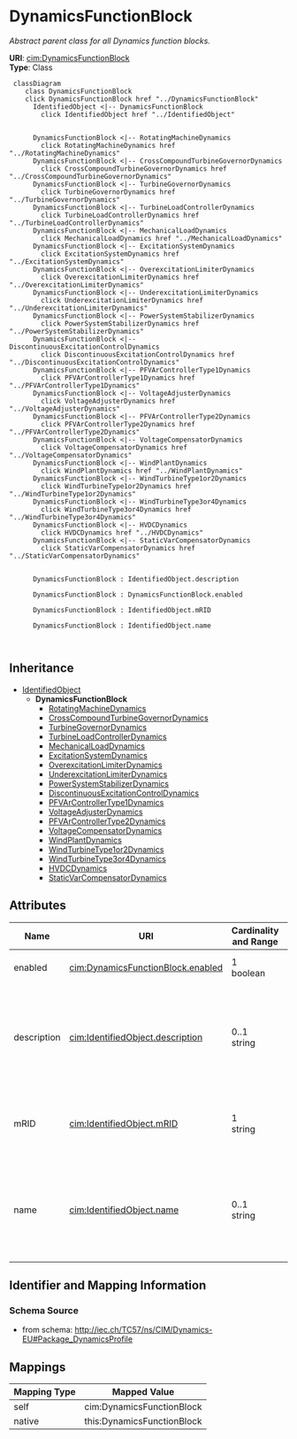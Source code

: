 # DynamicsFunctionBlock


_Abstract parent class for all Dynamics function blocks._





**URI**: [cim:DynamicsFunctionBlock](http://iec.ch/TC57/CIM100#DynamicsFunctionBlock)<br />
**Type**: Class




```mermaid
 classDiagram
    class DynamicsFunctionBlock
    click DynamicsFunctionBlock href "../DynamicsFunctionBlock"
      IdentifiedObject <|-- DynamicsFunctionBlock
        click IdentifiedObject href "../IdentifiedObject"
      

      DynamicsFunctionBlock <|-- RotatingMachineDynamics
        click RotatingMachineDynamics href "../RotatingMachineDynamics"
      DynamicsFunctionBlock <|-- CrossCompoundTurbineGovernorDynamics
        click CrossCompoundTurbineGovernorDynamics href "../CrossCompoundTurbineGovernorDynamics"
      DynamicsFunctionBlock <|-- TurbineGovernorDynamics
        click TurbineGovernorDynamics href "../TurbineGovernorDynamics"
      DynamicsFunctionBlock <|-- TurbineLoadControllerDynamics
        click TurbineLoadControllerDynamics href "../TurbineLoadControllerDynamics"
      DynamicsFunctionBlock <|-- MechanicalLoadDynamics
        click MechanicalLoadDynamics href "../MechanicalLoadDynamics"
      DynamicsFunctionBlock <|-- ExcitationSystemDynamics
        click ExcitationSystemDynamics href "../ExcitationSystemDynamics"
      DynamicsFunctionBlock <|-- OverexcitationLimiterDynamics
        click OverexcitationLimiterDynamics href "../OverexcitationLimiterDynamics"
      DynamicsFunctionBlock <|-- UnderexcitationLimiterDynamics
        click UnderexcitationLimiterDynamics href "../UnderexcitationLimiterDynamics"
      DynamicsFunctionBlock <|-- PowerSystemStabilizerDynamics
        click PowerSystemStabilizerDynamics href "../PowerSystemStabilizerDynamics"
      DynamicsFunctionBlock <|-- DiscontinuousExcitationControlDynamics
        click DiscontinuousExcitationControlDynamics href "../DiscontinuousExcitationControlDynamics"
      DynamicsFunctionBlock <|-- PFVArControllerType1Dynamics
        click PFVArControllerType1Dynamics href "../PFVArControllerType1Dynamics"
      DynamicsFunctionBlock <|-- VoltageAdjusterDynamics
        click VoltageAdjusterDynamics href "../VoltageAdjusterDynamics"
      DynamicsFunctionBlock <|-- PFVArControllerType2Dynamics
        click PFVArControllerType2Dynamics href "../PFVArControllerType2Dynamics"
      DynamicsFunctionBlock <|-- VoltageCompensatorDynamics
        click VoltageCompensatorDynamics href "../VoltageCompensatorDynamics"
      DynamicsFunctionBlock <|-- WindPlantDynamics
        click WindPlantDynamics href "../WindPlantDynamics"
      DynamicsFunctionBlock <|-- WindTurbineType1or2Dynamics
        click WindTurbineType1or2Dynamics href "../WindTurbineType1or2Dynamics"
      DynamicsFunctionBlock <|-- WindTurbineType3or4Dynamics
        click WindTurbineType3or4Dynamics href "../WindTurbineType3or4Dynamics"
      DynamicsFunctionBlock <|-- HVDCDynamics
        click HVDCDynamics href "../HVDCDynamics"
      DynamicsFunctionBlock <|-- StaticVarCompensatorDynamics
        click StaticVarCompensatorDynamics href "../StaticVarCompensatorDynamics"
      
      
      DynamicsFunctionBlock : IdentifiedObject.description
        
      DynamicsFunctionBlock : DynamicsFunctionBlock.enabled
        
      DynamicsFunctionBlock : IdentifiedObject.mRID
        
      DynamicsFunctionBlock : IdentifiedObject.name
        
      
```





## Inheritance
* [IdentifiedObject](IdentifiedObject.md)
    * **DynamicsFunctionBlock**
        * [RotatingMachineDynamics](RotatingMachineDynamics.md)
        * [CrossCompoundTurbineGovernorDynamics](CrossCompoundTurbineGovernorDynamics.md)
        * [TurbineGovernorDynamics](TurbineGovernorDynamics.md)
        * [TurbineLoadControllerDynamics](TurbineLoadControllerDynamics.md)
        * [MechanicalLoadDynamics](MechanicalLoadDynamics.md)
        * [ExcitationSystemDynamics](ExcitationSystemDynamics.md)
        * [OverexcitationLimiterDynamics](OverexcitationLimiterDynamics.md)
        * [UnderexcitationLimiterDynamics](UnderexcitationLimiterDynamics.md)
        * [PowerSystemStabilizerDynamics](PowerSystemStabilizerDynamics.md)
        * [DiscontinuousExcitationControlDynamics](DiscontinuousExcitationControlDynamics.md)
        * [PFVArControllerType1Dynamics](PFVArControllerType1Dynamics.md)
        * [VoltageAdjusterDynamics](VoltageAdjusterDynamics.md)
        * [PFVArControllerType2Dynamics](PFVArControllerType2Dynamics.md)
        * [VoltageCompensatorDynamics](VoltageCompensatorDynamics.md)
        * [WindPlantDynamics](WindPlantDynamics.md)
        * [WindTurbineType1or2Dynamics](WindTurbineType1or2Dynamics.md)
        * [WindTurbineType3or4Dynamics](WindTurbineType3or4Dynamics.md)
        * [HVDCDynamics](HVDCDynamics.md)
        * [StaticVarCompensatorDynamics](StaticVarCompensatorDynamics.md)



## Attributes


| Name | URI | Cardinality and Range | Description | Inheritance |
| ---  | --- | --- | --- | --- |
| enabled | [cim:DynamicsFunctionBlock.enabled](http://iec.ch/TC57/CIM100#DynamicsFunctionBlock.enabled) | 1 <br />  boolean  | Function block used indicator | direct |
| description | [cim:IdentifiedObject.description](http://iec.ch/TC57/CIM100#IdentifiedObject.description) | 0..1 <br />  string  | The description is a free human readable text describing or naming the object | [IdentifiedObject](IdentifiedObject.md) |
| mRID | [cim:IdentifiedObject.mRID](http://iec.ch/TC57/CIM100#IdentifiedObject.mRID) | 1 <br />  string  | Master resource identifier issued by a model authority | [IdentifiedObject](IdentifiedObject.md) |
| name | [cim:IdentifiedObject.name](http://iec.ch/TC57/CIM100#IdentifiedObject.name) | 0..1 <br />  string  | The name is any free human readable and possibly non unique text naming the o... | [IdentifiedObject](IdentifiedObject.md) |









## Identifier and Mapping Information







### Schema Source


* from schema: http://iec.ch/TC57/ns/CIM/Dynamics-EU#Package_DynamicsProfile





## Mappings

| Mapping Type | Mapped Value |
| ---  | ---  |
| self | cim:DynamicsFunctionBlock |
| native | this:DynamicsFunctionBlock |




